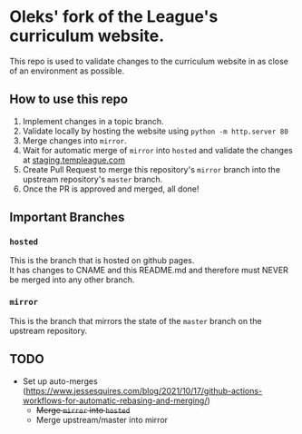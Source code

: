 # Oleks' fork of the League's curriculum website.

This repo is used to validate changes to the curriculum website in as close of an environment as possible.

## How to use this repo

1. Implement changes in a topic branch.  
1. Validate locally by hosting the website using `python -m http.server 80`  
1. Merge changes into `mirror`.  
1. Wait for automatic merge of `mirror` into `hosted` and validate the changes at [staging.templeague.com](http://staging.templeague.com/)
1. Create Pull Request to merge this repository's `mirror` branch into the upstream repository's `master` branch.
1. Once the PR is approved and merged, all done!


## Important Branches

### `hosted` 
This is the branch that is hosted on github pages.  
It has changes to CNAME and this README.md and therefore must NEVER be merged into any other branch.

### `mirror`
This is the branch that mirrors the state of the `master` branch on the upstream repository.


## TODO
- Set up auto-merges (https://www.jessesquires.com/blog/2021/10/17/github-actions-workflows-for-automatic-rebasing-and-merging/)
  - ~~Merge `mirror` into `hosted`~~
  - Merge upstream/master into mirror
